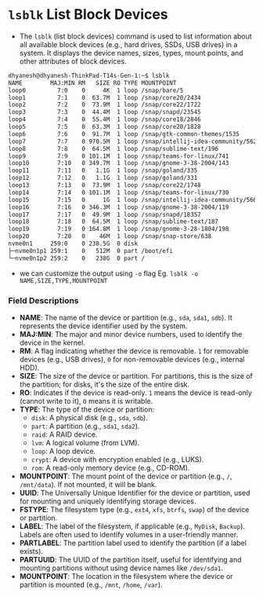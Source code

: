 # `lsblk` List Block Devices

- The `lsblk` (list block devices) command is used to list information about all available block devices (e.g., hard drives, SSDs, USB drives) in a system. It displays the device names, sizes, types, mount points, and other attributes of block devices.

```sh
dhyanesh@dhyanesh-ThinkPad-T14s-Gen-1:~$ lsblk
NAME        MAJ:MIN RM   SIZE RO TYPE MOUNTPOINT
loop0         7:0    0     4K  1 loop /snap/bare/5
loop1         7:1    0  63.7M  1 loop /snap/core20/2434
loop2         7:2    0  73.9M  1 loop /snap/core22/1722
loop3         7:3    0  44.4M  1 loop /snap/snapd/23545
loop4         7:4    0  55.4M  1 loop /snap/core18/2846
loop5         7:5    0  63.3M  1 loop /snap/core20/1828
loop6         7:6    0  91.7M  1 loop /snap/gtk-common-themes/1535
loop7         7:7    0 970.5M  1 loop /snap/intellij-idea-community/562
loop8         7:8    0  64.5M  1 loop /snap/sublime-text/196
loop9         7:9    0 101.1M  1 loop /snap/teams-for-linux/741
loop10        7:10   0 349.7M  1 loop /snap/gnome-3-38-2004/143
loop11        7:11   0   1.1G  1 loop /snap/goland/335
loop12        7:12   0   1.1G  1 loop /snap/goland/331
loop13        7:13   0  73.9M  1 loop /snap/core22/1748
loop14        7:14   0 101.1M  1 loop /snap/teams-for-linux/730
loop15        7:15   0     1G  1 loop /snap/intellij-idea-community/566
loop16        7:16   0 346.3M  1 loop /snap/gnome-3-38-2004/119
loop17        7:17   0  49.9M  1 loop /snap/snapd/18357
loop18        7:18   0  64.5M  1 loop /snap/sublime-text/187
loop19        7:19   0 164.8M  1 loop /snap/gnome-3-28-1804/198
loop20        7:20   0    46M  1 loop /snap/snap-store/638
nvme0n1     259:0    0 238.5G  0 disk 
├─nvme0n1p1 259:1    0   512M  0 part /boot/efi
└─nvme0n1p2 259:2    0   238G  0 part /
```
- we can customize the output using `-o` flag Eg. `lsblk -o NAME,SIZE,TYPE,MOUNTPOINT`

### Field Descriptions
- **NAME**: The name of the device or partition (e.g., `sda`, `sda1`, `sdb`). It represents the device identifier used by the system.
- **MAJ:MIN**: The major and minor device numbers, used to identify the device in the kernel.
- **RM**: A flag indicating whether the device is removable. `1` for removable devices (e.g., USB drives), `0` for non-removable devices (e.g., internal HDD).
- **SIZE**: The size of the device or partition. For partitions, this is the size of the partition; for disks, it's the size of the entire disk.
- **RO**: Indicates if the device is read-only. `1` means the device is read-only (cannot write to it), `0` means it is writable.
- **TYPE**: The type of the device or partition:
  - `disk`: A physical disk (e.g., `sda`, `sdb`).
  - `part`: A partition (e.g., `sda1`, `sda2`).
  - `raid`: A RAID device.
  - `lvm`: A logical volume (from LVM).
  - `loop`: A loop device.
  - `crypt`: A device with encryption enabled (e.g., LUKS).
  - `rom`: A read-only memory device (e.g., CD-ROM).
- **MOUNTPOINT**: The mount point of the device or partition (e.g., `/`, `/mnt/data`). If not mounted, it will be blank.
- **UUID**: The Universally Unique Identifier for the device or partition, used for mounting and uniquely identifying storage devices.
- **FSTYPE**: The filesystem type (e.g., `ext4`, `xfs`, `btrfs`, `swap`) of the device or partition.
- **LABEL**: The label of the filesystem, if applicable (e.g., `MyDisk`, `Backup`). Labels are often used to identify volumes in a user-friendly manner.
- **PARTLABEL**: The partition label used to identify the partition (if a label exists).
- **PARTUUID**: The UUID of the partition itself, useful for identifying and mounting partitions without using device names like `/dev/sda1`.
- **MOUNTPOINT**: The location in the filesystem where the device or partition is mounted (e.g., `/mnt`, `/home`, `/var`).
